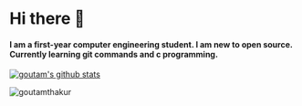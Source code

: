 # Hi there 👋
#### I am a first-year computer engineering student. I am new to open source. Currently learning git commands and c programming.
[![goutam's github stats](https://github-readme-stats.vercel.app/api?username=goutamthakur&count_private=true&include_all_commits=true&theme=radical)](https://google.com)
<p align="left corner"> <img src="https://komarev.com/ghpvc/?username=goutamthakur" alt="goutamthakur" /> </p>

